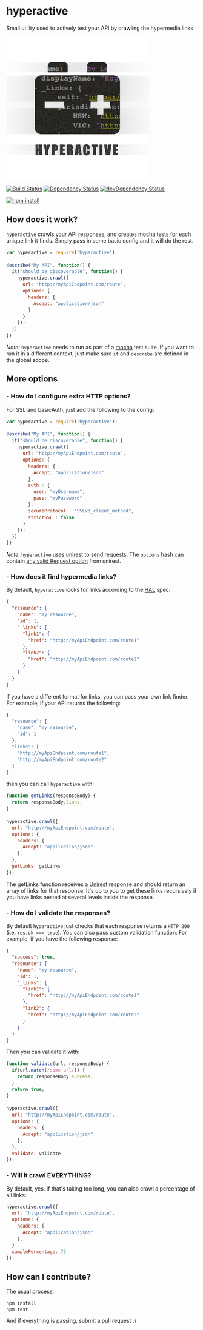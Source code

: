 # hyperactive

Small utility used to actively test your API by crawling the hypermedia links

![Logo](https://raw.githubusercontent.com/TabDigital/hyperactive/master/logo.png)

[![Build Status](https://travis-ci.org/TabDigital/hyperactive.svg?branch=master)](https://travis-ci.org/TabDigital/hyperactive)
[![Dependency Status](https://david-dm.org/TabDigital/hyperactive.png?theme=shields.io)](https://david-dm.org/TabDigital/hyperactive) [![devDependency Status](https://david-dm.org/TabDigital/hyperactive/dev-status.png?theme=shields.io)](https://david-dm.org/TabDigital/hyperactive#info=devDependencies)

[![npm install](https://nodei.co/npm/hyperactive.png?mini=true)](https://nodei.co/npm/hyperactive/)

## How does it work?

`hyperactive` crawls your API responses, and creates [mocha](https://github.com/visionmedia/mocha) tests for each unique link it finds.
Simply pass in some basic config and it will do the rest.

```js
var hyperactive = require('hyperactive');

describe("My API", function() {
  it("should be discoverable", function() {
    hyperactive.crawl({
      url: "http://myApiEndpoint.com/route",
      options: {
        headers: {
          Accept: "application/json"
        }
      }
    });
  })
})
```

*Note:* `hyperactive` needs to run as part of a [mocha](https://github.com/visionmedia/mocha) test suite.
If you want to run it in a different context, just make sure `it` and `describe` are defined in the global scope.

## More options

### - How do I configure extra HTTP options?

For SSL and basicAuth, just add the following to the config:

```js
var hyperactive = require('hyperactive');

describe("My API", function() {
  it("should be discoverable", function() {
    hyperactive.crawl({
      url: "http://myApiEndpoint.com/route",
      options: {
        headers: {
          Accept: "application/json"
        },
        auth : {
          user: "myUsername",
          pass: "myPassword"
        },
        secureProtocol : "SSLv3_client_method",
        strictSSL : false
      }
    });
  })
})
```

*Note:* `hyperactive` uses [unirest](https://github.com/Mashape/unirest-nodejs) to send requests. The `options` hash can contain [any valid Request option](https://github.com/Mashape/unirest-nodejs#requestoptions) from unirest.

### - How does it find hypermedia links?

By default, `hyperactive` looks for links according to the [HAL](http://stateless.co/hal_specification.html) spec:

```json
{
  "resource": {
    "name": "my resource",
    "id": 1,
    "_links": {
      "link1": {
        "href": "http://myApiEndpoint.com/route1"
      },
      "link2": {
        "href": "http://myApiEndpoint.com/route2"
      }
    }
  }
}
```

If you have a different format for links, you can pass your own link finder.
For example, if your API returns the following:

```js
{
  "resource": {
    "name": "my resource",
    "id": 1
  },
  "links": [
    "http://myApiEndpoint.com/route1",
    "http://myApiEndpoint.com/route2"
  ]
}
```

then you can call `hyperactive` with:

``` javascript
function getLinks(responseBody) {
  return responseBody.links;
}

hyperactive.crawl({
  url: "http://myApiEndpoint.com/route",
  options: {
    headers: {
      Accept: "application/json"
    },
  },
  getLinks: getLinks
});
```

The getLinks function receives a [Unirest](https://github.com/Mashape/unirest-nodejs) response
and should return an array of links for that response.
It's up to you to get these links recursively if you have links
nested at several levels inside the response.

### - How do I validate the responses?

By default `hyperactive` just checks that each response returns a `HTTP 200`
(i.e. `res.ok === true`).
You can also pass custom validation function.
For example, if you have the following response:

```json
{
  "success": true,
  "resource": {
    "name": "my resource",
    "id": 1,
    "_links": {
      "link1": {
        "href": "http://myApiEndpoint.com/route1"
      },
      "link2": {
        "href": "http://myApiEndpoint.com/route2"
      }
    }
  }
}
```

Then you can validate it with:

```js
function validate(url, responseBody) {
  if(url.match(/some-url/)) {
    return responseBody.success;
  }
  return true;
}

hyperactive.crawl({
  url: "http://myApiEndpoint.com/route",
  options: {
    headers: {
      Accept: "application/json"
    },
  },
  validate: validate
});
```

### - Will it crawl EVERYTHING?

By default, yes.
If that's taking too long, you can also crawl a percentage of all links:

```js
hyperactive.crawl({
  url: "http://myApiEndpoint.com/route",
  options: {
    headers: {
      Accept: "application/json"
    },
  }
  samplePercentage: 75
});
```

## How can I contribute?

The usual process:

```
npm install
npm test
```

And if everything is passing, submit a pull request :)
